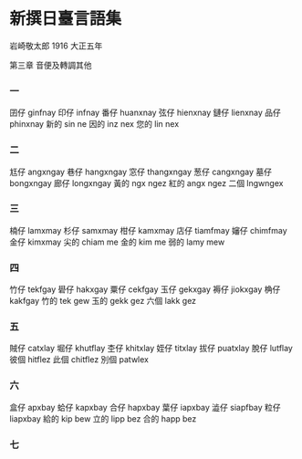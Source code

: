 # 新撰日臺言語集

岩崎敬太郎 1916 大正五年

第三章 音便及轉調其他

### 一
囝仔 ginfnay 印仔 infnay 番仔 huanxnay
弦仔 hienxnay 鏈仔 lienxnay 品仔 phinxnay
新的 sin ne 因的 inz nex 您的 lin nex

### 二
尪仔 angxngay 巷仔 hangxngay 窓仔 thangxngay
葱仔 cangxngay 墓仔 bongxngay 廊仔 longxngay
黃的 ngx ngez 紅的 angx ngez 二個 lngwngex

### 三
楠仔 lamxmay 杉仔 samxmay 柑仔 kamxmay
店仔 tiamfmay 嬸仔 chimfmay 金仔 kimxmay
尖的 chiam me 金的 kim me 弱的 lamy mew

### 四
竹仔 tekfgay 礐仔 hakxgay 粟仔 cekfgay
玉仔 gekxgay 褥仔 jiokxgay 桷仔 kakfgay
竹的 tek gew 玉的 gekk gez 六個 lakk gez

### 五
賊仔 catxlay 堀仔 khutflay 杢仔 khitxlay
姪仔 titxlay 拔仔 puatxlay 脫仔 lutflay
彼個 hitflez 此個 chitflez 別個 patwlex

### 六
盒仔 apxbay 蛤仔 kapxbay 合仔 hapxbay
葉仔 iapxbay 澁仔 siapfbay 粒仔 liapxbay
給的 kip bew 立的 lipp bez 合的 happ bez

### 七
